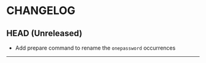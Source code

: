 CHANGELOG
=========

## HEAD (Unreleased)
* Add prepare command to rename the `onepassword` occurrences

---

